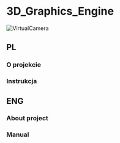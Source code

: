 # 3D_Graphics_Engine

![VirtualCamera](https://user-images.githubusercontent.com/49727204/107408128-d27a2f80-6b0a-11eb-90b8-fe05dd65d265.gif)

## PL

### O projekcie

### Instrukcja 

## ENG

### About project

### Manual



